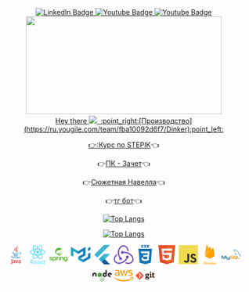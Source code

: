 <div id="header" align="center"

<div id="badges">
  <a href="your-linkedin-URL">
    <img src="https://img.shields.io/badge/teamspeak-grey?style=for-the-badge&logo=teamspeak&logoColor=white" alt="LinkedIn Badge"/>
  </a>
  <a href="https://steamcommunity.com/id/_Elitro/">
    <img src="https://img.shields.io/badge/Steam-blue?style=for-the-badge&logo=steam&logoColor=white" alt="Youtube Badge"/>
  <a href="https://www.faceit.com/ru/players/Elitro">
   <img src="https://img.shields.io/badge/Faceit-black?style=for-the-badge&logo=faceit&logoColor=orange" alt="Youtube Badge"/>
<div align="center">
  <img src="https://yandex-images.clstorage.net/9o5mvK453/ad6e7fZXqu/-rcdZn7ex44IYWenSsih0qoGPttN6IrQX_2XAzGTwqLRQjqVo0L2OJ9w0soEyFz0mhqLYrdclLWn4nu9Nmdh_b_uXTY_gICODXUsrQbSrcK_SiOYWKqT1Fikm1FY_-bVpisT89gyhhKHIdmZAtVBtIl2tXWnds7ulbNohTYZBaj7nxlmbsWIrCZzAYdE14v5tG082XK_qK53z8EbbOHFxoIVBdnGAaQmkzrijiD6ObWbe68ctlrC7LWib5AzHSW-_qQYXWTMpLI0XwGEZteh-YB_H_VsqrCrecrDCGPN9uC3Ey_j1iybHZ82xZ4N4CKws02nDZR-wvaro1yvCCATgfuaH2J874uyG3gIi37fqcOQYAXMf4CwjHr-zy1J8_bzoDYo8eMimTCPGdaoItcBnqhxgQKGfPnNvLxOrywwJof0pCpQTsCxtB9QHZVMyZ3mg14A3E-fgrh54cInUsb28ac4OfDZI4cOtib7kxTIO46EZKQFmEzVzJyiSKQZBia11ZIuTkbli7o4VRGbacGK7YZPEv1Vq7KGZfTOGE3W5vOIPS_q4AC7M40OwqwR4wOpqFmlM6JZ9sStv1qVMzw_qM2mKFRI_YuzL0MAt2nKhuGZaQDWV5WipE_tyRRAws_tpz0ayMQBgReYLPS6D8ILnL16rjKAZc_QqaRRuzgrOr3hrgpxY8CkshhKO49awrXzkFwi-GiXpqFmyuMmd8LS4o8SDsT-P4ctrSvmqzXoIo2_RJ8mknDAzraaTogtPSG2_awdXW7CoIIHXT6QR82g06JNO8lgrIy3UMH5IU707eKOEQ3H5D6tMq4n_5sM1yWQqGS9P5lR2-arkHGbPDIQvOKDJlVZ-IikCHAih0rvhs64eirKYJ2VoXTDyyVS5PbRvTA579cPti2ZLsGkDvsCkLF5sAW2efLXq6RKozYNApXHsS5PVdeigiRGJ4pA0aj_lWA__Wi2jZVV4c03SPE" width="400" height="200"/>
</div>

<div id="header" align="center"
<h1>
  Hey there
  <img src="https://media.giphy.com/media/hvRJCLFzcasrR4ia7z/giphy.gif" width="20px"/>
  
<img src="https://komarev.com/ghpvc/?username=elitro07&style=flat-square&color=blue" alt=""/>
:point_right:[Производство](https://ru.yougile.com/team/fba10092d6f7/Dinker):point_left:

:point_right::[Курс по STEPIK](https://elitro07.github.io/PredmetyLN/):point_left:

:point_right:[ПК - Зачет](https://elitro07.github.io/ArxetectureAparatnix/READYY.html):point_left:

:point_right:[Сюжетная Навелла](https://madbread67.github.io/PachasIK_algoritmisation/stud+zachet11.html):point_left: 

:point_right:[тг бот](https://colab.research.google.com/drive/18fFsIkHJQB6ifl2B152e_stK5VnXOAGX?usp=sharing):point_left: 

[![Top Langs](https://github-readme-stats.vercel.app/api/top-langs/?username=elito07)](https://github.com/anuraghazra/github-readme-stats)

[![Top Langs](https://github-readme-stats.vercel.app/api/top-langs/?username=elitro07&layout=compact&theme=vision-friendly-dark)](https://github.com/anuraghazra/github-readme-stats)

<div>
  <img src="https://github.com/devicons/devicon/blob/master/icons/java/java-original-wordmark.svg" title="Java" alt="Java" width="40" height="40"/> 
  <img src="https://github.com/devicons/devicon/blob/master/icons/react/react-original-wordmark.svg" title="React" alt="React" width="40" height="40"/> 
  <img src="https://github.com/devicons/devicon/blob/master/icons/spring/spring-original-wordmark.svg" title="Spring" alt="Spring" width="40" height="40"/> 
  <img src="https://github.com/devicons/devicon/blob/master/icons/materialui/materialui-original.svg" title="Material UI" alt="Material UI" width="40" height="40"/> 
  <img src="https://github.com/devicons/devicon/blob/master/icons/flutter/flutter-original.svg" title="Flutter" alt="Flutter" width="40" height="40"/> 
  <img src="https://github.com/devicons/devicon/blob/master/icons/redux/redux-original.svg" title="Redux" alt="Redux " width="40" height="40"/> 
  <img src="https://github.com/devicons/devicon/blob/master/icons/css3/css3-plain-wordmark.svg"  title="CSS3" alt="CSS" width="40" height="40"/> 
  <img src="https://github.com/devicons/devicon/blob/master/icons/html5/html5-original.svg" title="HTML5" alt="HTML" width="40" height="40"/> 
  <img src="https://github.com/devicons/devicon/blob/master/icons/javascript/javascript-original.svg" title="JavaScript" alt="JavaScript" width="40" height="40"/> 
  <img src="https://github.com/devicons/devicon/blob/master/icons/firebase/firebase-plain-wordmark.svg" title="Firebase" alt="Firebase" width="40" height="40"/> 
  <img src="https://github.com/devicons/devicon/blob/master/icons/mysql/mysql-original-wordmark.svg" title="MySQL"  alt="MySQL" width="40" height="40"/> 
  <img src="https://github.com/devicons/devicon/blob/master/icons/nodejs/nodejs-original-wordmark.svg" title="NodeJS" alt="NodeJS" width="40" height="40"/> 
  <img src="https://github.com/devicons/devicon/blob/master/icons/amazonwebservices/amazonwebservices-plain-wordmark.svg" title="AWS" alt="AWS" width="40" height="40"/> 
  <img src="https://github.com/devicons/devicon/blob/master/icons/git/git-original-wordmark.svg" title="Git" **alt="Git" width="40" height="40"/>
</div>
